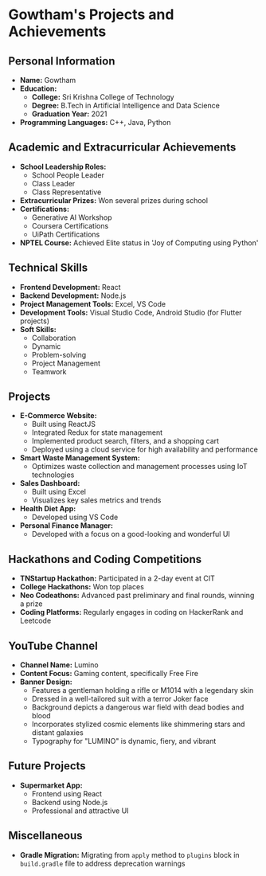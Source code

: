 # Gowtham's Projects and Achievements

## Personal Information
- **Name:** Gowtham
- **Education:**
  - **College:** Sri Krishna College of Technology
  - **Degree:** B.Tech in Artificial Intelligence and Data Science
  - **Graduation Year:** 2021
- **Programming Languages:** C++, Java, Python

## Academic and Extracurricular Achievements
- **School Leadership Roles:**
  - School People Leader
  - Class Leader
  - Class Representative
- **Extracurricular Prizes:** Won several prizes during school
- **Certifications:**
  - Generative AI Workshop
  - Coursera Certifications
  - UiPath Certifications
- **NPTEL Course:** Achieved Elite status in 'Joy of Computing using Python'

## Technical Skills
- **Frontend Development:** React
- **Backend Development:** Node.js
- **Project Management Tools:** Excel, VS Code
- **Development Tools:** Visual Studio Code, Android Studio (for Flutter projects)
- **Soft Skills:**
  - Collaboration
  - Dynamic
  - Problem-solving
  - Project Management
  - Teamwork

## Projects
- **E-Commerce Website:**
  - Built using ReactJS
  - Integrated Redux for state management
  - Implemented product search, filters, and a shopping cart
  - Deployed using a cloud service for high availability and performance
- **Smart Waste Management System:**
  - Optimizes waste collection and management processes using IoT technologies
- **Sales Dashboard:**
  - Built using Excel
  - Visualizes key sales metrics and trends
- **Health Diet App:**
  - Developed using VS Code
- **Personal Finance Manager:**
  - Developed with a focus on a good-looking and wonderful UI

## Hackathons and Coding Competitions
- **TNStartup Hackathon:** Participated in a 2-day event at CIT
- **College Hackathons:** Won top places
- **Neo Codeathons:** Advanced past preliminary and final rounds, winning a prize
- **Coding Platforms:** Regularly engages in coding on HackerRank and Leetcode

## YouTube Channel
- **Channel Name:** Lumino
- **Content Focus:** Gaming content, specifically Free Fire
- **Banner Design:**
  - Features a gentleman holding a rifle or M1014 with a legendary skin
  - Dressed in a well-tailored suit with a terror Joker face
  - Background depicts a dangerous war field with dead bodies and blood
  - Incorporates stylized cosmic elements like shimmering stars and distant galaxies
  - Typography for "LUMINO" is dynamic, fiery, and vibrant

## Future Projects
- **Supermarket App:**
  - Frontend using React
  - Backend using Node.js
  - Professional and attractive UI

## Miscellaneous
- **Gradle Migration:** Migrating from `apply` method to `plugins` block in `build.gradle` file to address deprecation warnings

